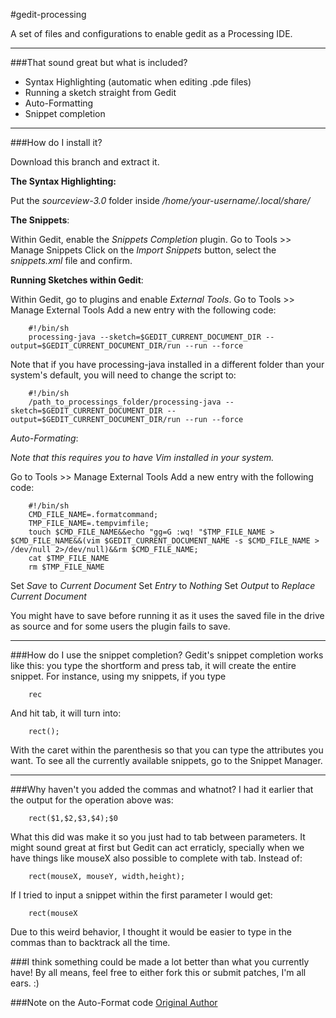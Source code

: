 #gedit-processing

A set of files and configurations to enable gedit as a Processing IDE.

---

###That sound great but what is included?
- Syntax Highlighting (automatic when editing .pde files)
- Running a sketch straight from Gedit
- Auto-Formatting
- Snippet completion

---
###How do I install it?

Download this branch and extract it.

**The Syntax Highlighting:**

Put the _sourceview-3.0_ folder inside */home/_your-username_/.local/share/*

**The Snippets**:

Within Gedit, enable the _Snippets Completion_ plugin.
Go to Tools >> Manage Snippets
Click on the _Import Snippets_ button, select the _snippets.xml_ file and confirm.

**Running Sketches within Gedit**:

Within Gedit, go to plugins and enable _External Tools_.
Go to Tools >> Manage External Tools
Add a new entry with the following code:

		#!/bin/sh
		processing-java --sketch=$GEDIT_CURRENT_DOCUMENT_DIR --output=$GEDIT_CURRENT_DOCUMENT_DIR/run --run --force

Note that if you have processing-java installed in a different folder than your system's default, you will need to change the script to:

		#!/bin/sh
		/path_to_processings_folder/processing-java --sketch=$GEDIT_CURRENT_DOCUMENT_DIR --output=$GEDIT_CURRENT_DOCUMENT_DIR/run --run --force

*Auto-Formating*:

_Note that this requires you to have Vim installed in your system._

Go to Tools >> Manage External Tools
Add a new entry with the following code:

		#!/bin/sh
		CMD_FILE_NAME=.formatcommand;
		TMP_FILE_NAME=.tempvimfile;
		touch $CMD_FILE_NAME&&echo "gg=G :wq! "$TMP_FILE_NAME > $CMD_FILE_NAME&&(vim $GEDIT_CURRENT_DOCUMENT_NAME -s $CMD_FILE_NAME > /dev/null 2>/dev/null)&&rm $CMD_FILE_NAME;
		cat $TMP_FILE_NAME
		rm $TMP_FILE_NAME
	
Set _Save_ to _Current Document_
Set _Entry_ to _Nothing_
Set _Output_ to _Replace Current Document_

You might have to save before running it as it uses the saved file in the drive as source and for some users the plugin fails to save.

---

###How do I use the snippet completion?
Gedit's snippet completion works like this: you type the shortform and press tab, it will create the entire snippet. For instance, using my snippets, if you type

		rec
		
And hit tab, it will turn into:

		rect();
		
With the caret within the parenthesis so that you can type the attributes you want.
To see all the currently available snippets, go to the Snippet Manager.

---

###Why haven't you added the commas and whatnot?
I had it earlier that the output for the operation above was:

		rect($1,$2,$3,$4);$0
		
What this did was make it so you just had to tab between parameters. It might sound great at first but Gedit can act erraticly, specially when we have things like mouseX also possible to complete with tab. Instead of:

		rect(mouseX, mouseY, width,height);
		
If I tried to input a snippet within the first parameter I would get:

		rect(mouseX
		
Due to this weird behavior, I thought it would be easier to type in the commas than to backtrack all the time.

###I think something could be made a lot better than what you currently have!
By all means, feel free to either fork this or submit patches, I'm all ears. :)

###Note on the Auto-Format code
[Original Author](http://stackoverflow.com/questions/8245763/how-to-get-gedit-to-auto-indent-code)